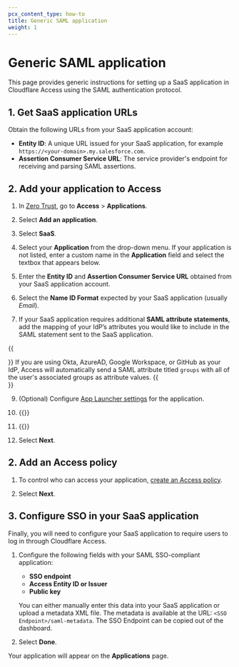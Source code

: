 ```yaml
---
pcx_content_type: how-to
title: Generic SAML application
weight: 1
---
```


# Generic SAML application

This page provides generic instructions for setting up a SaaS application in Cloudflare Access using the SAML authentication protocol.

## 1. Get SaaS application URLs

Obtain the following URLs from your SaaS application account:

- **Entity ID**: A unique URL issued for your SaaS application, for example `https://<your-domain>.my.salesforce.com`.
- **Assertion Consumer Service URL**: The service provider's endpoint for receiving and parsing SAML assertions.

## 2. Add your application to Access

1. In [Zero Trust](https://one.dash.cloudflare.com), go to **Access** > **Applications**.

2. Select **Add an application**.

3. Select **SaaS**.

4. Select your **Application** from the drop-down menu. If your application is not listed, enter a custom name in the **Application** field and select the textbox that appears below.

5. Enter the **Entity ID** and **Assertion Consumer Service URL** obtained from your SaaS application account.

6. Select the **Name ID Format** expected by your SaaS application (usually _Email_).

7. If your SaaS application requires additional **SAML attribute statements**, add the mapping of your IdP’s attributes you would like to include in the SAML statement sent to the SaaS application.

{{<Aside type="note" header="IdP groups">}}
If you are using Okta, AzureAD, Google Workspace, or GitHub as your IdP, Access will automatically send a SAML attribute titled `groups` with all of the user's associated groups as attribute values.
{{</Aside>}}

9. (Optional) Configure [App Launcher settings](/cloudflare-one/applications/app-launcher/) for the application.

10. {{<render file="access/_access-block-page.md">}}

11. {{<render file="access/_access-choose-idps.md">}}

12. Select **Next**.

## 2. Add an Access policy

1. To control who can access your application, [create an Access policy](/cloudflare-one/policies/access/).

2. Select **Next**.

## 3. Configure SSO in your SaaS application

Finally, you will need to configure your SaaS application to require users to log in through Cloudflare Access.

1. Configure the following fields with your SAML SSO-compliant application:

   - **SSO endpoint**
   - **Access Entity ID or Issuer**
   - **Public key**

   You can either manually enter this data into your SaaS application or upload a metadata XML file. The metadata is available at the URL: `<SSO Endpoint>/saml-metadata`. The SSO Endpoint can be copied out of the dashboard.

2. Select **Done**.

Your application will appear on the **Applications** page.